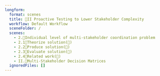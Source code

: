 ```yaml
---
longform:
  format: scenes
  title: 👥II Proactive Testing to Lower Stakeholder Complexity
  workflow: Default Workflow
  sceneFolder: /
  scenes:
    - 2.🔄Individual level of multi-stakeholder coordination problem
    - 2.1💭Theorize solution(🔄)
    - 2.2📐Produce solution(🔄)
    - 2.3💸Evaluate solution(🔄)
    - 2.4📜Related work(🔄)
    - II.🔄Multi-Stakeholder Decision Matrices
  ignoredFiles: []
---
```

